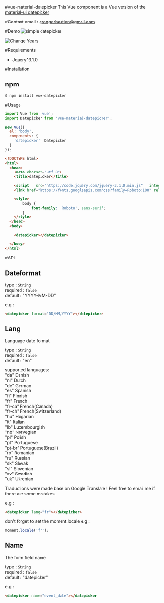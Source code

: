 #vue-material-datepicker
This Vue component is a Vue version of the [material-ui datepicker](http://www.material-ui.com/#/components/date-picker)

#Contact
email : grangerbastien@gmail.com

#Demo
![simple datepicker](https://s3-eu-west-1.amazonaws.com/npm-images/vue-material-datepicker/simple-version.png)

![Change Years](https://s3-eu-west-1.amazonaws.com/npm-images/vue-material-datepicker/change-years.png)

#Requirements
- Jquery^3.1.0

#Installation

## npm

```shell
$ npm install vue-datepicker
```

#Usage

```javascript
import Vue from 'vue';
import Datepicker from 'vue-material-datepicker';

new Vue({
  el: 'body',
  components: {
    'datepicker': Datepicker
  }
});

```

```html
<!DOCTYPE html>
<html>
  <head>
    <meta charset="utf-8">
    <title>datepicker</title>

    <script   src="https://code.jquery.com/jquery-3.1.0.min.js"   integrity="sha256-cCueBR6CsyA4/9szpPfrX3s49M9vUU5BgtiJj06wt/s="   crossorigin="anonymous"></script>
    <link href="https://fonts.googleapis.com/css?family=Roboto:100" rel="stylesheet">

    <style>
    	body {
    		font-family: 'Roboto', sans-serif;
    	}
    </style>
  </head>
  <body>

    <datepicker></datepicker>

  </body>
</html>

```

#API
## Dateformat
type : `String`   
required : `false`   
default : "YYYY-MM-DD"   

e.g :   
```html
<datepicker format="DD/MM/YYYY"></datepicker>
```

## Lang
Language date format

type : `String`   
required : `false`   
default : "en"   

supported languages:   
"da" Danish   
"nl" Dutch   
"de" German   
"es" Spanish   
"fi" Finnish  
"fr" French   
"fr-ca" French(Canada)   
"fr-ch" French(Switzerland)   
"hu" Hugarian   
"it" Italian   
"lb" Luxembourgish   
"nb" Norvegian   
"pl" Polish   
"pt" Portuguese   
"pt-br" Portuguese(Brazil)   
"ro" Romanian   
"ru" Russian   
"sk" Slovak   
"sl" Slovenian   
"sv" Swedish   
"uk" Ukrenian   

Traductions were made base on Google Translate ! Feel free to email me if there are some mistakes. 

e.g :   
```html
<datepicker lang="fr"></datepicker>
```

don't forget to set the moment.locale
e.g :  
```javascript
moment.locale('fr');
```

## Name
The form field name

type : `String`   
required : `false`   
default : "datepicker"   

e.g :   
```html
<datepicker name="event_date"></datepicker
```